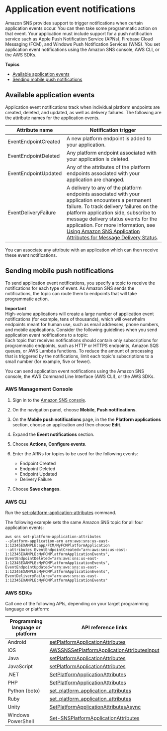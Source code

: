 # Application event notifications<a name="application-event-notifications"></a>

Amazon SNS provides support to trigger notifications when certain application events occur\. You can then take some programmatic action on that event\. Your application must include support for a push notification service such as Apple Push Notification Service \(APNs\), Firebase Cloud Messaging \(FCM\), and Windows Push Notification Services \(WNS\)\. You set application event notifications using the Amazon SNS console, AWS CLI, or the AWS SDKs\.

**Topics**
+ [Available application events](#application-event-notifications-events)
+ [Sending mobile push notifications](#application-event-notifications-howto-set)

## Available application events<a name="application-event-notifications-events"></a>

Application event notifications track when individual platform endpoints are created, deleted, and updated, as well as delivery failures\. The following are the attribute names for the application events\.


| Attribute name | Notification trigger | 
| --- | --- | 
| EventEndpointCreated | A new platform endpoint is added to your application\. | 
| EventEndpointDeleted | Any platform endpoint associated with your application is deleted\. | 
| EventEndpointUpdated | Any of the attributes of the platform endpoints associated with your application are changed\. | 
| EventDeliveryFailure | A delivery to any of the platform endpoints associated with your application encounters a permanent failure\.  To track delivery failures on the platform application side, subscribe to message delivery status events for the application\. For more information, see [Using Amazon SNS Application Attributes for Message Delivery Status](https://docs.aws.amazon.com/sns/latest/dg/sns-msg-status.html)\.  | 

You can associate any attribute with an application which can then receive these event notifications\. 

## Sending mobile push notifications<a name="application-event-notifications-howto-set"></a>

To send application event notifications, you specify a topic to receive the notifications for each type of event\. As Amazon SNS sends the notifications, the topic can route them to endpoints that will take programmatic action\.

**Important**  
High\-volume applications will create a large number of application event notifications \(for example, tens of thousands\), which will overwhelm endpoints meant for human use, such as email addresses, phone numbers, and mobile applications\. Consider the following guidelines when you send application event notifications to a topic:  
Each topic that receives notifications should contain only subscriptions for programmatic endpoints, such as HTTP or HTTPS endpoints, Amazon SQS queues, or AWS Lambda functions\.
To reduce the amount of processing that is triggered by the notifications, limit each topic's subscriptions to a small number \(for example, five or fewer\)\.

You can send application event notifications using the Amazon SNS console, the AWS Command Line Interface \(AWS CLI\), or the AWS SDKs\. 

### AWS Management Console<a name="application-event-notifications-howto-set-console"></a>

1. Sign in to the [Amazon SNS console](https://console.aws.amazon.com/sns/home)\.

1. On the navigation panel, choose **Mobile**, **Push notifications**\.

1. On the **Mobile push notifications** page, in the the **Platform applications** section, choose an application and then choose **Edit**\.

1. Expand the **Event notifications** section\.

1. Choose **Actions**, **Configure events**\.

1. Enter the ARNs for topics to be used for the following events:
   + Endpoint Created
   + Endpoint Deleted
   + Endpoint Updated
   + Delivery Failure

1. Choose **Save changes**\.

### AWS CLI<a name="awscli"></a>

Run the [set\-platform\-application\-attributes](https://docs.aws.amazon.com/cli/latest/reference/sns/set-platform-application-attributes.html) command\.

The following example sets the same Amazon SNS topic for all four application events:

```
aws sns set-platform-application-attributes
--platform-application-arn arn:aws:sns:us-east-1:12345EXAMPLE:app/FCM/MyFCMPlatformApplication
--attributes EventEndpointCreated="arn:aws:sns:us-east-1:12345EXAMPLE:MyFCMPlatformApplicationEvents",
EventEndpointDeleted="arn:aws:sns:us-east-1:12345EXAMPLE:MyFCMPlatformApplicationEvents",
EventEndpointUpdated="arn:aws:sns:us-east-1:12345EXAMPLE:MyFCMPlatformApplicationEvents",
EventDeliveryFailure="arn:aws:sns:us-east-1:12345EXAMPLE:MyFCMPlatformApplicationEvents"
```

### AWS SDKs<a name="application-event-notifications-sdk"></a>

Call one of the following APIs, depending on your target programming language or platform:


| Programming language or platform | API reference links | 
| --- | --- | 
| Android | [setPlatformApplicationAttributes](https://docs.aws.amazon.com/AWSAndroidSDK/latest/javadoc/com/amazonaws/services/sns/AmazonSNSClient.html#setPlatformApplicationAttributes%28com.amazonaws.services.sns.model.SetPlatformApplicationAttributesRequest%29) | 
| iOS | [AWSSNSSetPlatformApplicationAttributesInput](https://docs.aws.amazon.com/AWSiOSSDK/latest/Classes/AWSSNSSetPlatformApplicationAttributesInput.html) | 
| Java | [setPlatformApplicationAttributes](https://docs.aws.amazon.com/AWSJavaSDK/latest/javadoc/com/amazonaws/services/sns/AmazonSNSClient.html#setPlatformApplicationAttributes(com.amazonaws.services.sns.model.SetPlatformApplicationAttributesRequest)) | 
| JavaScript | [setPlatformApplicationAttributes](https://docs.aws.amazon.com/AWSJavaScriptSDK/latest/AWS/SNS.html#setPlatformApplicationAttributes-property) | 
| \.NET | [SetPlatformApplicationAttributes](https://docs.aws.amazon.com/sdkfornet/v3/apidocs/index.html?page=SNS/MSNSSNSSetPlatformApplicationAttributesSetPlatformApplicationAttributesRequest.html&tocid=Amazon_SimpleNotificationService_AmazonSimpleNotificationServiceClient) | 
| PHP | [SetPlatformApplicationAttributes](https://docs.aws.amazon.com/aws-sdk-php/v3/api/api-sns-2010-03-31.html#setplatformapplicationattributes) | 
| Python \(boto\) | [set\_platform\_application\_attributes](http://boto.readthedocs.org/en/latest/ref/sns.html) | 
| Ruby | [set\_platform\_application\_attributes](https://docs.aws.amazon.com/sdkforruby/api/Aws/SNS/Client.html#set_platform_application_attributes-instance_method) | 
| Unity | [SetPlatformApplicationAttributesAsync](https://docs.aws.amazon.com/sdkfornet/v3/apidocs/index.html?page=SNS/MSNSSNSSetPlatformApplicationAttributesAsyncSetPlatformApplicationAttributesRequestCancellationToken.html&tocid=Amazon_SimpleNotificationService_AmazonSimpleNotificationServiceClient) | 
| Windows PowerShell | [Set\-SNSPlatformApplicationAttributes](https://docs.aws.amazon.com/powershell/latest/reference/items/Set-SNSPlatformApplicationAttributes.html) | 